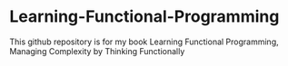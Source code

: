 # Learning-Functional-Programming
This github repository is for my book Learning Functional Programming, Managing Complexity by Thinking Functionally
